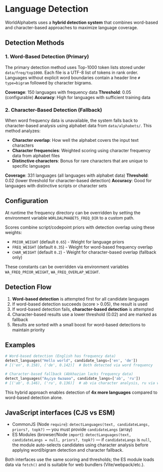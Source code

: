 # Language Detection

WorldAlphabets uses a **hybrid detection system** that combines word-based and character-based approaches to maximize language coverage.

## Detection Methods

### 1. Word-Based Detection (Primary)

The primary detection method uses Top-1000 token lists stored under `data/freq/top1000`. Each file is a UTF-8 list of tokens in rank order. Languages without explicit word boundaries contain a header line `# type=bigram` followed by character bigrams.

**Coverage**: 150 languages with frequency data
**Threshold**: 0.05 (configurable)
**Accuracy**: High for languages with sufficient training data

### 2. Character-Based Detection (Fallback)

When word frequency data is unavailable, the system falls back to character-based analysis using alphabet data from `data/alphabets/`. This method analyzes:

- **Character overlap**: How well the alphabet covers the input text characters
- **Character frequencies**: Weighted scoring using character frequency data from alphabet files
- **Distinctive characters**: Bonus for rare characters that are unique to specific languages

**Coverage**: 331 languages (all languages with alphabet data)
**Threshold**: 0.02 (lower threshold for character-based detection)
**Accuracy**: Good for languages with distinctive scripts or character sets

## Configuration

At runtime the frequency directory can be overridden by setting the environment variable `WORLDALPHABETS_FREQ_DIR` to a custom path.

Scores combine script/codepoint priors with detection overlap using these weights:
- `PRIOR_WEIGHT` (default `0.65`) - Weight for language priors
- `FREQ_WEIGHT` (default `0.35`) - Weight for word-based frequency overlap
- `CHAR_WEIGHT` (default `0.2`) - Weight for character-based overlap (fallback only)

These constants can be overridden via environment variables `WA_FREQ_PRIOR_WEIGHT`, `WA_FREQ_OVERLAP_WEIGHT`.

## Detection Flow

1. **Word-based detection** is attempted first for all candidate languages
2. If word-based detection succeeds (score > 0.05), the result is used
3. If word-based detection fails, **character-based detection** is attempted
4. Character-based results use a lower threshold (0.02) and are marked as fallback
5. Results are sorted with a small boost for word-based detections to maintain priority

## Examples

```python
# Word-based detection (English has frequency data)
detect_languages("Hello world", candidate_langs=['en', 'de'])
# [('en', 0.158), ('de', 0.142)]  # Both detected via word frequency

# Character-based fallback (Abkhazian lacks frequency data)
detect_languages("Аҧсуа бызшәа", candidate_langs=['ab', 'ru'])
# [('ab', 0.146), ('ru', 0.136)]  # ab via character analysis, ru via word frequency
```

This hybrid approach enables detection of **4x more languages** compared to word-based detection alone.


## JavaScript interfaces (CJS vs ESM)

- CommonJS (Node `require`): `detectLanguages(text, candidateLangs, priors?, topk?)` — you must provide `candidateLangs` (array)
- ES Modules (browser/Node `import`): `detectLanguages(text, candidateLangs = null, priors?, topk?)` — if `candidateLangs` is `null`, the module auto-selects candidates using character analysis before applying word/bigram detection and character fallback.

Both interfaces use the same scoring and thresholds; the ES module loads data via `fetch()` and is suitable for web bundlers (Vite/webpack/etc.).